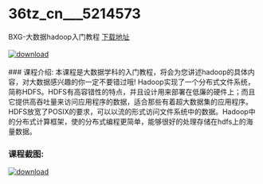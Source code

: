 # 36tz_cn___5214573
BXG-大数据hadoop入门教程
[下载地址](http://www.36tz.cn/article/5214573 "下载地址")
<br/></br>[![download](http://36tz.cn/muke_img/2020_07_12345-5-300x183.jpg "下载地址")](http://www.36tz.cn/article/5214573 "下载地址")
<br/></br>### 课程介绍:
本课程是大数据学科的入门教程，将会为您讲述hadoop的具体内容，对大数据感兴趣的你一定不要错过哦!
Hadoop实现了一个分布式文件系统，简称HDFS。HDFS有高容错性的特点，并且设计用来部署在低廉的硬件上；而且它提供高吞吐量来访问应用程序的数据，适合那些有着超大数据集的应用程序。HDFS放宽了POSIX的要求，可以以流的形式访问文件系统中的数据。Hadoop中的分布式计算框架，使的分布式编程更简单，能够很好的处理存储在hdfs上的海量数据。

### 课程截图:
[![download](http://36tz.cn/muke_img/2020_07_2-80.png "下载地址")](http://www.36tz.cn/article/5214573 "下载地址")
